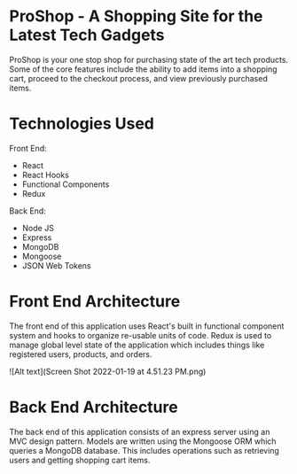# ProShop - A Shopping Site for the Latest Tech Gadgets
ProShop is your one stop shop for purchasing state of the art tech products. Some of the core features include the ability to add items into a shopping cart, proceed
to the checkout process, and view previously purchased items.

# Technologies Used

Front End:
- React
- React Hooks
- Functional Components
- Redux

Back End:
- Node JS
- Express
- MongoDB
- Mongoose
- JSON Web Tokens

# Front End Architecture
The front end of this application uses React's built in functional component system and hooks to organize re-usable units of code. Redux is used to manage global level state of the 
application which includes things like registered users, products, and orders.

![Alt text](Screen Shot 2022-01-19 at 4.51.23 PM.png)

# Back End Architecture
The back end of this application consists of an express server using an MVC design pattern. Models are written using the Mongoose ORM which queries a MongoDB database. This includes
operations such as retrieving users and getting shopping cart items.

